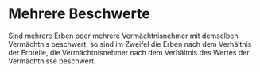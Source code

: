 # Mehrere Beschwerte

Sind mehrere Erben oder mehrere Vermächtnisnehmer mit demselben Vermächtnis beschwert, so sind im Zweifel die Erben nach dem Verhältnis der Erbteile, die Vermächtnisnehmer nach dem Verhältnis des Wertes der Vermächtnisse beschwert. 

